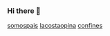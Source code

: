 ### Hi there 👋

<!--
**lacostaopina15/lacostaopina15** is a ✨ _special_ ✨ repository because its `README.md` (this file) appears on your GitHub profile.

Here are some ideas to get you started:

- 🔭 I’m currently working on ...
- 🌱 I’m currently learning ...
- 👯 I’m looking to collaborate on ...
- 🤔 I’m looking for help with ...
- 💬 Ask me about ...
- 📫 How to reach me: ...
- 😄 Pronouns: ...
- ⚡ Fun fact: ...
-->
<a href="https://somospais.co/">somospais</a>
<a href="https://lacostaopina.co/">lacostaopina</a>
<a href="https://www.confines.es/">confines</a>
